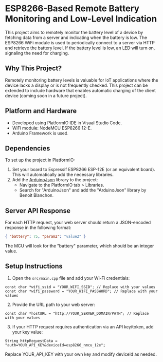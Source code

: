 # ESP8266-Based Remote Battery Monitoring and Low-Level Indication

This project aims to remotely monitor the battery level of a device by fetching data from a server and indicating when the battery is low. The ESP8266 WiFi module is used to periodically connect to a server via HTTP and retrieve the battery level. If the battery level is low, an LED will turn on, signaling the need for charging.

## Why This Project?

Remotely monitoring battery levels is valuable for IoT applications where the device lacks a display or is not frequently checked. This project can be extended to include hardware that enables automatic charging of the client device (coming soon in a future project).

## Platform and Hardware

- Developed using PlatformIO IDE in Visual Studio Code.
- WiFi module: NodeMCU ESP8266 12-E.
- Arduino Framework is used.

## Dependencies

To set up the project in PlatformIO:

1. Set your board to Espressif ESP8266 ESP-12E (or an equivalent board). This will automatically add the necessary libraries.
2. Add the [ArduinoJson](https://www.arduino.cc/reference/en/libraries/arduinojson/) library to the project:
   - Navigate to the PlatformIO tab > Libraries.
   - Search for "ArduinoJson" and add the "ArduinoJson" library by Benoit Blanchon.

## Server API Response

For each HTTP request, your web server should return a JSON-encoded response in the following format:

```json
{ "battery": 75, "param2": "value2" }
```

The MCU will look for the "battery" parameter, which should be an integer value.

## Setup Instructions

1. Open the `src/main.cpp` file and add your Wi-Fi credentials:

```
const char *wifi_ssid = "YOUR_WIFI_SSID"; // Replace with your values
const char *wifi_password = "YOUR_WIFI_PASSWORD"; // Replace with your values
```

2. Provide the URL path to your web server:

```
const char *hostURL = "http://YOUR_SERVER_DOMAIN/PATH"; // Replace with your values
```
3. If your HTTP request requires authentication via an API key/token, add your key value:

```
String httpRequestData = "auth=YOUR_API_KEY&deviceId=esp8266_nmcu_12e";
```
Replace YOUR_API_KEY with your own key and modify deviceId as needed.








